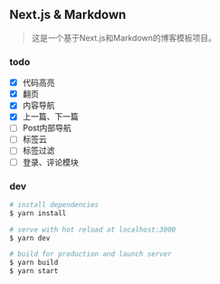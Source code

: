 ## Next.js & Markdown

> 这是一个基于Next.js和Markdown的博客模板项目。

### todo

- [x] 代码高亮
- [x] 翻页
- [x] 内容导航
- [x] 上一篇、下一篇
- [ ] Post内部导航
- [ ] 标签云
- [ ] 标签过滤
- [ ] 登录、评论模块

### dev

```bash
# install dependencies
$ yarn install

# serve with hot reload at localhost:3000
$ yarn dev

# build for production and launch server
$ yarn build
$ yarn start
```
